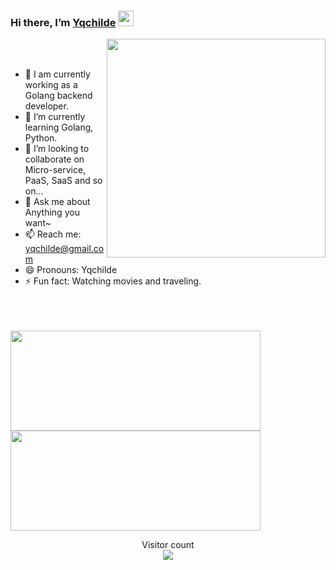 ### Hi there, I’m [Yqchilde](https://yqqy.top/) <img src="https://github.com/Yqchilde/Yqchilde/blob/master/wave.gif" width="25px">


<img align='right' src="https://github.com/Yqchilde/Yqchilde/blob/master/code_night.gif" width="350" />

<br />
<br />

- 🔭 I am currently working as a Golang backend developer.
- 🌱 I’m currently learning Golang, Python.
- 👯 I’m looking to collaborate on Micro-service, PaaS, SaaS and so on…
- 💬 Ask me about Anything you want~
- 📫 Reach me: yqchilde@gmail.com
- 😄 Pronouns: Yqchilde
- ⚡ Fun fact: Watching movies and traveling.

<br />
<br />
<br />

<div>
  <img src="https://github-readme-stats.vercel.app/api?username=yqchilde&&show_icons=true&&title_color=1abc9c&&icon_color=1abc9c" width="400" height="160" />
  <img src="https://github-readme-stats.vercel.app/api/top-langs/?username=yqchilde&layout=compact&langs_count=6" width="400" height="160" />
</div>

<p align="center"> 
  Visitor count<br>
  <img src="https://profile-counter.glitch.me/yqchilde/count.svg" />
</p>
